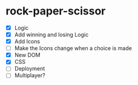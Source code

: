 # rock-paper-scissor

- [x] Logic
- [x] Add winning and losing Logic
- [x] Add Icons
- [ ] Make the Icons change when a choice is made
- [x] New DOM
- [x] CSS
- [ ] Deployment
- [ ] Multiplayer?